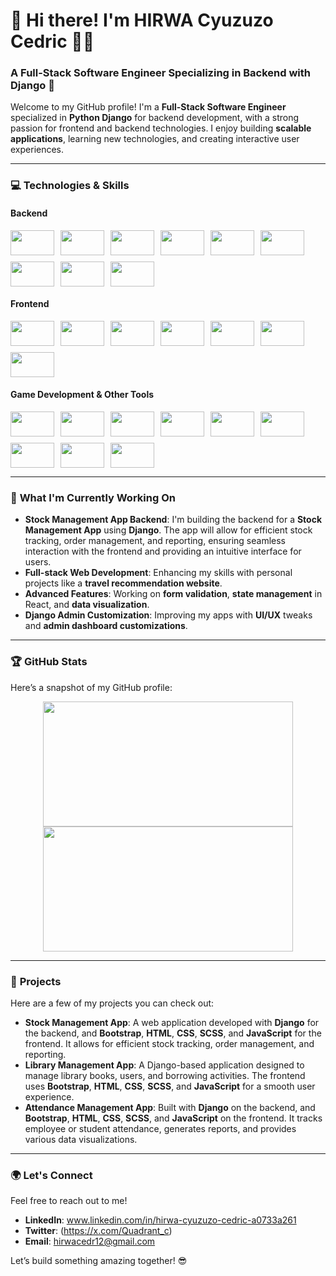 # 👋 **Hi there! I'm HIRWA Cyuzuzo Cedric** 👨‍💻

### A Full-Stack Software Engineer Specializing in Backend with Django 🚀

Welcome to my GitHub profile! I'm a **Full-Stack Software Engineer** specialized in **Python Django** for backend development, with a strong passion for frontend and backend technologies. I enjoy building **scalable applications**, learning new technologies, and creating interactive user experiences. 

---

### 💻 **Technologies & Skills**  
#### **Backend**  
<div style="display: flex; flex-wrap: wrap; gap: 10px;">
  <img src="https://img.shields.io/badge/-Django-black?style=flat&logo=django&logoColor=white&labelColor=000000" width="70" height="40"/>
  <img src="https://img.shields.io/badge/-Python-3776AB?style=flat&logo=python&logoColor=white&labelColor=3776AB" width="70" height="40"/>
  <img src="https://img.shields.io/badge/-PostgreSQL-336791?style=flat&logo=postgresql&logoColor=white&labelColor=336791" width="70" height="40"/>
  <img src="https://img.shields.io/badge/-MySQL-4479A1?style=flat&logo=mysql&logoColor=white&labelColor=4479A1" width="70" height="40"/>
  <img src="https://img.shields.io/badge/-GraphQL-E10098?style=flat&logo=graphql&logoColor=white&labelColor=E10098" width="70" height="40"/>
  <img src="https://img.shields.io/badge/-Java-007396?style=flat&logo=java&logoColor=white&labelColor=007396" width="70" height="40"/>
  <img src="https://img.shields.io/badge/-C%23-239120?style=flat&logo=c-sharp&logoColor=white&labelColor=239120" width="70" height="40"/>
  <img src="https://img.shields.io/badge/-C++-00599C?style=flat&logo=cplusplus&logoColor=white&labelColor=00599C" width="70" height="40"/>
  <img src="https://img.shields.io/badge/-.NET-512BD4?style=flat&logo=.net&logoColor=white&labelColor=512BD4" width="70" height="40"/>
</div>

#### **Frontend**  
<div style="display: flex; flex-wrap: wrap; gap: 10px;">
  <img src="https://img.shields.io/badge/-React-61DAFB?style=flat&logo=react&logoColor=black&labelColor=61DAFB" width="70" height="40"/>
  <img src="https://img.shields.io/badge/-React%20Native-61DAFB?style=flat&logo=react&logoColor=black&labelColor=61DAFB" width="70" height="40"/>
  <img src="https://img.shields.io/badge/-JavaScript-F7DF1E?style=flat&logo=javascript&logoColor=black&labelColor=F7DF1E" width="70" height="40"/>
  <img src="https://img.shields.io/badge/-HTML5-E34F26?style=flat&logo=html5&logoColor=white&labelColor=E34F26" width="70" height="40"/>
  <img src="https://img.shields.io/badge/-CSS3-1572B6?style=flat&logo=css3&logoColor=white&labelColor=1572B6" width="70" height="40"/>
  <img src="https://img.shields.io/badge/-Tailwind%20CSS-06B6D4?style=flat&logo=tailwind-css&logoColor=white&labelColor=06B6D4" width="70" height="40"/>
  <img src="https://img.shields.io/badge/-Bootstrap-7952B3?style=flat&logo=bootstrap&logoColor=white&labelColor=7952B3" width="70" height="40"/>
</div>

#### **Game Development & Other Tools**  
<div style="display: flex; flex-wrap: wrap; gap: 10px;">
  <img src="https://img.shields.io/badge/-Unity-000000?style=flat&logo=unity&logoColor=white&labelColor=000000" width="70" height="40"/>
  <img src="https://img.shields.io/badge/-Visual%20Basic-945DB7?style=flat&logo=visual-basic&logoColor=white&labelColor=945DB7" width="70" height="40"/>
  <img src="https://img.shields.io/badge/-Git-F05032?style=flat&logo=git&logoColor=white&labelColor=F05032" width="70" height="40"/>
  <img src="https://img.shields.io/badge/-GitHub-181717?style=flat&logo=github&logoColor=white&labelColor=181717" width="70" height="40"/>
  <img src="https://img.shields.io/badge/-GitLab-FCA121?style=flat&logo=gitlab&logoColor=white&labelColor=FCA121" width="70" height="40"/>
  <img src="https://img.shields.io/badge/-Docker-2496ED?style=flat&logo=docker&logoColor=white&labelColor=2496ED" width="70" height="40"/>
  <img src="https://img.shields.io/badge/-Postman-FF6C37?style=flat&logo=postman&logoColor=white&labelColor=FF6C37" width="70" height="40"/>
  <img src="https://img.shields.io/badge/-Nginx-009639?style=flat&logo=nginx&logoColor=white&labelColor=009639" width="70" height="40"/>
  <img src="https://img.shields.io/badge/-Celery-3785A6?style=flat&logo=celery&logoColor=white&labelColor=3785A6" width="70" height="40"/>
</div>

---

### 🌱 **What I'm Currently Working On**

- **Stock Management App Backend**: I'm building the backend for a **Stock Management App** using **Django**. The app will allow for efficient stock tracking, order management, and reporting, ensuring seamless interaction with the frontend and providing an intuitive interface for users.
- **Full-stack Web Development**: Enhancing my skills with personal projects like a **travel recommendation website**.
- **Advanced Features**: Working on **form validation**, **state management** in React, and **data visualization**.
- **Django Admin Customization**: Improving my apps with **UI/UX** tweaks and **admin dashboard customizations**.

---

### 🏆 **GitHub Stats**

Here’s a snapshot of my GitHub profile:

<div align="center">
  <img height="200" width="400" src="https://github-readme-stats.vercel.app/api?username=hirwacedric123&show_icons=true&hide_title=true&count_private=true&hide=prs&theme=radical" />
  <img height="200" width="400" src="https://github-readme-stats.vercel.app/api/top-langs/?username=hirwacedric123&layout=compact&theme=radical" />
</div>

---

### 🚀 **Projects**

Here are a few of my projects you can check out:

- **Stock Management App**: A web application developed with **Django** for the backend, and **Bootstrap**, **HTML**, **CSS**, **SCSS**, and **JavaScript** for the frontend. It allows for efficient stock tracking, order management, and reporting.
- **Library Management App**: A Django-based application designed to manage library books, users, and borrowing activities. The frontend uses **Bootstrap**, **HTML**, **CSS**, **SCSS**, and **JavaScript** for a smooth user experience.
- **Attendance Management App**: Built with **Django** on the backend, and **Bootstrap**, **HTML**, **CSS**, **SCSS**, and **JavaScript** on the frontend. It tracks employee or student attendance, generates reports, and provides various data visualizations.

---

### 🌍 **Let's Connect**

Feel free to reach out to me!

- **LinkedIn**: www.linkedin.com/in/hirwa-cyuzuzo-cedric-a0733a261  
- **Twitter**: (https://x.com/Quadrant_c)  
- **Email**: hirwacedr12@gmail.com  

Let’s build something amazing together! 😎
